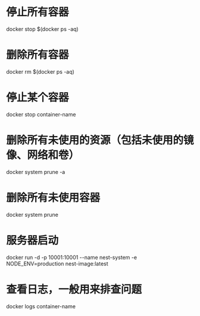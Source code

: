 # 停止所有容器
docker stop $(docker ps -aq)

# 删除所有容器
docker rm $(docker ps -aq)

# 停止某个容器
docker stop container-name

# 删除所有未使用的资源（包括未使用的镜像、网络和卷）
docker system prune -a


# 删除所有未使用容器
docker system prune

# 服务器启动
docker run -d -p 10001:10001 --name nest-system -e NODE_ENV=production nest-image:latest


# 查看日志，一般用来排查问题
docker logs container-name